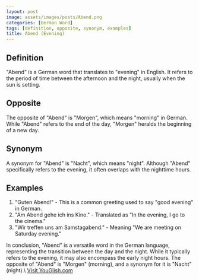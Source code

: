 ```yaml
---
layout: post
image: assets/images/posts/Abend.png
categories: [German Word]
tags: [definition, opposite, synonym, examples]
title: Abend (Evening)
---
```


## Definition
"Abend" is a German word that translates to "evening" in English. It refers to the period of time between the afternoon and the night, usually when the sun is setting.

## Opposite
The opposite of "Abend" is "Morgen", which means "morning" in German. While "Abend" refers to the end of the day, "Morgen" heralds the beginning of a new day.

## Synonym
A synonym for "Abend" is "Nacht", which means "night". Although "Abend" specifically refers to the evening, it often overlaps with the nighttime hours.

## Examples
1. "Guten Abend!" - This is a common greeting used to say "good evening" in German.
2. "Am Abend gehe ich ins Kino." - Translated as "In the evening, I go to the cinema."
3. "Wir treffen uns am Samstagabend." - Meaning "We are meeting on Saturday evening."

In conclusion, "Abend" is a versatile word in the German language, representing the transition between the day and the night. While it typically refers to the evening, it may also encompass the early night hours. The opposite of "Abend" is "Morgen" (morning), and a synonym for it is "Nacht" (night).\ <a id="yg-widget-0" class="youglish-widget" data-query="Abend" data-lang="german" data-components="8412" data-auto-start="0" data-bkg-color="theme_light" data-title="How%20to%20pronounce%20Abend%20in%20German"  rel="nofollow" href="https://youglish.com">Visit YouGlish.com</a><script async src="https://youglish.com/public/emb/widget.js" charset="utf-8"></script>